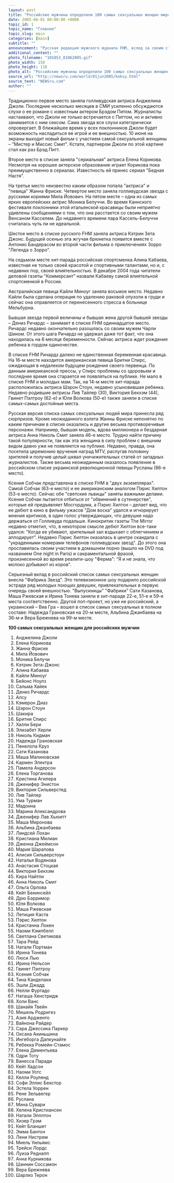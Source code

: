 ```yaml
---
layout: post
title: "Российские мужчины определили 100 самых сексуальных женщин мира"
date: 2005-06-01 00:00:00 +0000
topic_id: 1
topic_name: "Главное"
topic_slug: main
categories: [main]
subtitle: ""
announcement: "Русская редакция мужского журнала FHM, вслед за своим старшим американским братом, опубликовала в июньском номере список самых сексуальных женщин планеты. Этот хит-парад был составлен по результатам опроса русских читателей журнала, что, видимо, многое объясняет."
additional_content: ""
photo_filename: "101853_01062005.gif"
photo_width: 158
photo_height: 118
photo_alt: "Российские мужчины определили 100 самых сексуальных женщин мира"
source_url: "http://newsru.com/world/01jun2005/keksy.html"
source_text: "NEWSru.com"
author: ""
---
```

Традиционно первое место заняла голливудская актриса Анджелина Джоли. Последние несколько месяцев в СМИ усиленно обсуждаются слухи о ее романе с известным актером Брэдом Питом. Журналисты настаивают, что Джоли не только встречается с Питтом, но и активно занимается с ним сексом. Сама звезда все слухи категорически опровергает. В ближайшее время у всех поклонников Джоли будет возможность насладиться ее игрой и ее внешностью. 10 июня на экраны выходит новый фильм с участием самой сексуальной женщины – "Мистер и Миссис Смит". Кстати, партнером Джоли по этой картине стал как раз Брэд Питт.

Второе место в списке заняла "сериальная" актриса Елена Корикова. Несмотря на хорошее актерское образование играет Корикова пока преимущественно в сериалах. Известность ей принес сериал "Бедная Настя".

На третье место неизвестно каким образом попала "актриса" и "певица" Жанна Фриске. Четвертое место заняла голливудская звезда с русскими корнями Мила Йовович. На пятом месте – одна из самых ярких европейских актрис Моника Белуччи. Во время Каннского фестиваля поклонники этой итальянской красавицы были неприятно удивлены сообщениями о том, что она расстается со своим мужем Венсаном Касселем. До недавнего времени пара Кассель-Белуччи считалась чуть ли не идеальной.

Шестое место в списке русского FHM заняла актриса Кэтрин Зета Джонс. Будущей осенью эта жгучая брюнетка появится вместе с Антонио Бандерасом во второй части фильма о приключениях Зорро "Легенда о Зорро".

На седьмом месте хит-парада российская спортсменка Алина Кабаева, известная не только своей красотой и спортивными талантами, но и, с недавних пор, своей влиятельностью. В декабре 2004 года читатели деловой газеты "Коммерсант" назвали Кабаеву самой влиятельной спортсменкой в России.

Австралийская певица Кайли Миноуг заняла восьмое место. Недавно Кайли была сделана операция по удалению раковой опухоли в груди и сейчас она оправляется от перенесенного стресса в больнице Мельбурна.

Бывшая звезда первой величины и бывшая жена другой бывшей звезды – Дениз Ричардс – занимает в списке FHM одиннадцатое место. Ричардс недавно окончательно разошлась со своим мужем Чарли Шином. От этого шага Ричардз не удержал даже тот факт, что она находилась на 6 месяце беременности. Сейчас актриса ждет рождения ребенка в гордом одиночестве.

В списке FHM Ричардз далеко не единственная беременная красавица. На 16-м месте находится американская певица Бритни Спирс, ожидающая в недалеком будущем рождения своего первенца. По данным американской прессы, у Спирс проблемы со здоровьем и последнее время она старается не появляться на публике. Не мало в списке FHM и молодых мам. Так, на 14-м месте хит-парада расположилась актриса Шэрон Стоун, недавно усыновившая ребенка. Недавно родившие актрисы Лив Тайлер (30), Виктория Бекхэм (44), Гвинет Пэлтроу (62-е) и Юля Волкова (50-е) также заняли в списке самых-самых достойные места.

Русская версия списка самых сексуальных людей мира принесла ряд сюрпризов. Кроме неожиданного взлета Жанны Фриске непонятно по каким причинам в списке оказались и другие весьма противоречивые персонажи. Например, бывшая модель, вдова миллионера и бездарная актриса Анна Николь Смит заняла 46-е место. Трудно найти причину такой популярности, так как эта женщина в силу проблем с внешним видом давно уже не появляется на публике. Недавно, правда, она посетила церемонию вручения наград MTV, распугав половину зрителей и получив целый шквал уничижительных статей от западных журналистов. Также весьма неожиданным оказалось появление в российском списке украинской революционной певицы Русланы (86-е место).

Ксения Собчак представлена в списке FHM в "двух экземплярах". Самой Собчак (63-е место) и ее американским аналогом Пэрис Хилтон (53-е место). Сейчас обе "светские львицы" заняты важными делами. Ксения Собчак пытается отбиться от "обвинений в сутенерстве", которые ей предъявляет Мосгордума, а Пэрис Хилтон – делает вид, что ее дебют в кино в фильму ужасов "Дом воска" удался и игнорирует мнения критиков, в один голос утверждающих, что девушке надо держаться от Голливуда подальше. Кинокритик газеты The Mirror недавно отметил, что, в некотором смысле дебют Хилтон все-таки удался: "Когда ее убивают, зрительный зал вздыхает с облегчением и аплодирует". Недавно Пэрис Хилтон оказалась в центре скандала с "украденными номерами телефонов голливудских звезд". До этого она прославилась своим участием в домашнем порно (вышло на DVD под названием One night in Paris) и сакраментальной фразой, произнесенной во время реалити-шоу "Ферма": "Я и не знала, что молоко добывают из коров".

Серьезный вклад в российский список самых сексуальных женщин внесла "Фабрика Звезд". Это телевизионное шоу подарило российской эстраде ряд молодых поющих девушек, привлекательных в первую очередь своей внешностью. "Выпускницы" "Фабрики" Сати Казанова, Маша Ржевская и Ирина Тонева заняли в хит-параде 22-е, 51-е и 59-е места соответственно. Другой поп-проект, но уже не российский, а украинский – Виа Гра – вошел в список самых сексуальных в полном составе: Надежда Грановская на 20-м месте, Альбина Джанбаева на 36-м и Вера Брежнева на 99-м месте.

<strong>100 самых сексуальных женщин для российских мужчин</strong>

1. Анджелина Джоли
2. Елена Корикова
3. Жанна Фриске
4. Мила Йовович
5. Моника Белучи
6. Кэтрин Зета-Джонс
7. Алина Кабаева
8. Кайли Миноуг
9. Бейонс Ноулз
10. Сальма Хайек
11. Дениз Ричардс
12. Алсу
13. Кэмерон Диаз
14. Шэрон Стоун
15. Шакира
16. Бритни Спирс
17. Халли Бери
18. Элизабет Херли
19. Николь Кидман
20. Надежда Грановская
21. Пенелопа Круз
22. Сати Казанова
23. Маша Малиновская
24. Кармен Электра
25. Памела Андерсон
26. Елена Торганова
27. Кристина Агилера
28. Дженифер Энистон
29. Виктория Сильверстед
30. Лив Тайлер
31. Ума Турман
32. Мадонна
33. Марина Александрова
34. Дженифер Лав Хьюитт
35. Маша Миронова
36. Альбина Джанбаева
37. Линдсей Лохан
38. Кристиана Милиан
39. Дженна Джеймсон
40. Мария Шарапова
41. Алисия Сильверстоун
42. Наталья Водянова
43. Анастасия Стоцкая
44. Виктория Бекхэм
45. Кира Найтли
46. Анна Николь Смит
47. Ольга Орлова
48. Кейт Бекинсейл
49. Дрю Бэрримор
50. Юля Волкова
51. Маша Ржевская
52. Летиция Каста
53. Пэрис Хилтон
54. Кристанна Локен
55. Наоми Кэмпбелл
56. Светлана Светикова
57. Тара Рейд
58. Натали Портман
59. Ирина Тонева
60. Люси Лью
61. Ирина Нельсон
62. Гвинет Пэлтроу
63. Ксения Собчак
64. Тина Канделаки
65. Эшли Джадд
66. Нелли Фуртадо
67. Наташа Хенстридж
68. Холи Ванс
69. Шанайя Твейн
70. Мишель Родригез
71. Азия Ардженто
72. Вайнона Райдер
73. Сара Джессика Паркер
74. Оксана Акиньшина
75. Ингеборга Дапкунайте
76. Ребекка Ромейн-Стамос
77. Елена Дементьева
78. Одри Тоту
79. Ванесса Паради
80. Кейт Хадсон
81. Наоми Уотс
82. Келли Роуленд
83. Софи Эллис Бекстор
84. Эстела Уоррен
85. Рене Зельвегер
86. Руслана
87. Мина Сувари
88. Хелена Кристиансен
89. Натали Эпплтон
90. Хизер Грэм
91. Кейт Бланшет
92. Эмма Бантон
93. Лени Нистрем
94. Миель Уильямс
95. Трейси Лордс
96. Луиза Реднапп
97. Анна Курникова
98. Шаннин Соссамон
99. Вера Брежнева
100. Шарлиз Терон

